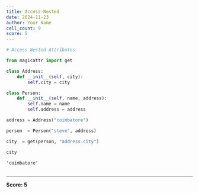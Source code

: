 ```yaml
---
title: Access-Nested
date: 2024-11-23
author: Your Name
cell_count: 9
score: 5
---
```


```python
# Access Nested Attributes
```


```python
from magicattr import get
```


```python
class Address:
    def __init__(self, city):
        self.city = city
```


```python
class Person:
    def __init__(self, name, address):
        self.name = name
        self.address = address
```


```python
address = Address("coimbatore")
```


```python
person  = Person("steve", address)
```


```python
city  = get(person, "address.city")
```


```python
city
```




    'coimbatore'




```python

```


---
**Score: 5**
